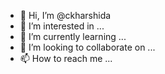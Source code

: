 - 👋 Hi, I’m @ckharshida
- 👀 I’m interested in ...
- 🌱 I’m currently learning ...
- 💞️ I’m looking to collaborate on ...
- 📫 How to reach me ...

<!---
ckharshida/ckharshida is a ✨ special ✨ repository because its `README.md` (this file) appears on your GitHub profile.
You can click the Preview link to take a look at your changes.
--->
